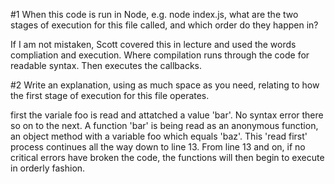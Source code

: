 #1 When this code is run in Node, e.g. node index.js, what are the two stages of execution for this file called, and which order do they happen in?

If I am not mistaken, Scott covered this in lecture and used the words compliation and execution. Where compilation runs through the code for readable syntax. Then executes the callbacks.


#2 Write an explanation, using as much space as you need, relating to how the first stage of execution for this file operates. 

first the variale foo is read and attatched a value 'bar'. No syntax error there so on to the next. 
A function 'bar' is being read as an anonymous function, an object method with a variable foo which equals 'baz'. This 'read first' process continues all the way down to line 13. From line 13 and on, if no critical errors have broken the code, the functions will then  begin to execute in orderly fashion.
